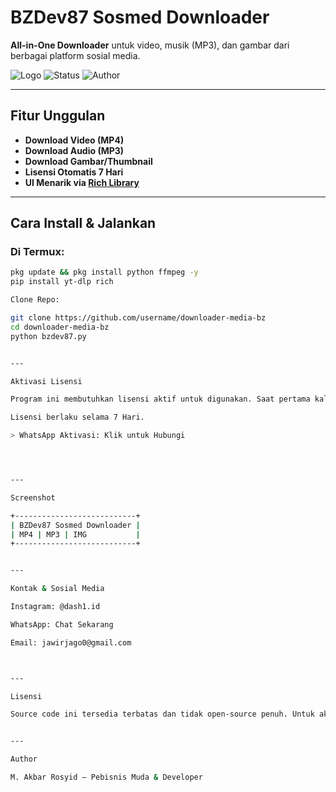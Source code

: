 # BZDev87 Sosmed Downloader
**All-in-One Downloader** untuk video, musik (MP3), dan gambar dari berbagai platform sosial media.

![Logo](https://img.shields.io/badge/Versi-Revisi--Lisensi--7--Hari-green)
![Status](https://img.shields.io/badge/Status-Aktif-blue)
![Author](https://img.shields.io/badge/Author-BZOneDev87-orange)

---

## Fitur Unggulan
- **Download Video (MP4)**
- **Download Audio (MP3)**
- **Download Gambar/Thumbnail**
- **Lisensi Otomatis 7 Hari**
- **UI Menarik via [Rich Library](https://github.com/Textualize/rich)**

---

## Cara Install & Jalankan

### Di Termux:
```bash
pkg update && pkg install python ffmpeg -y
pip install yt-dlp rich

Clone Repo:

git clone https://github.com/username/downloader-media-bz
cd downloader-media-bz
python bzdev87.py


---

Aktivasi Lisensi

Program ini membutuhkan lisensi aktif untuk digunakan. Saat pertama kali dijalankan, kamu akan diarahkan langsung ke WhatsApp untuk aktivasi.

Lisensi berlaku selama 7 Hari.

> WhatsApp Aktivasi: Klik untuk Hubungi




---

Screenshot

+---------------------------+
| BZDev87 Sosmed Downloader |
| MP4 | MP3 | IMG           |
+---------------------------+


---

Kontak & Sosial Media

Instagram: @dash1.id

WhatsApp: Chat Sekarang

Email: jawirjago0@gmail.com



---

Lisensi

Source code ini tersedia terbatas dan tidak open-source penuh. Untuk aktivasi lisensi dan kerja sama, silakan hubungi langsung pengembang.


---

Author

M. Akbar Rosyid — Pebisnis Muda & Developer
